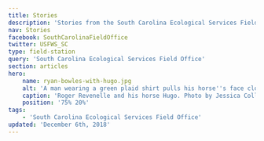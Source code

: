 ```yaml
---
title: Stories
description: 'Stories from the South Carolina Ecological Services Field Office.'
nav: Stories
facebook: SouthCarolinaFieldOffice
twitter: USFWS_SC
type: field-station
query: 'South Carolina Ecological Services Field Office'
section: articles
hero:
    name: ryan-bowles-with-hugo.jpg
    alt: 'A man wearing a green plaid shirt pulls his horse''s face close to his own'
    caption: 'Roger Revenelle and his horse Hugo. Photo by Jessica Collier, USFWS.'
    position: '75% 20%'
tags:
    - 'South Carolina Ecological Services Field Office'
updated: 'December 6th, 2018'
---
```


